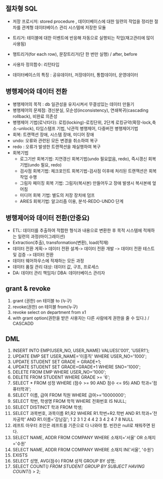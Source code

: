 ## 절차형 SQL
- 저장 프로시저: stored procedure , 데이터베이스에 대한 일련의 작업을 정리한 절차를 관계형 데이터베이스 관리 시스템에 저장한 모듈
- 트리거: 테이블에 대한 이벤트에 반응해 자동으로 실행되는 작업(재고관리에 많이 사용됨)
- 행트리거(for each row), 문장트리거(단 한 번만 실행) / after, before
- 사용자 정의함수: 리턴타입 

- 데이터베이스의 특징 : 공유데이터, 저장데이터, 통합데이터, 운영데이터


## 병행제어와 데이터 전환
- 병행제어의 목적 : db 일관성을 유지시켜서 무결성있는 데이터 만들기
- 병행제어의 문제점: 갱신분실, 모순성(inconsistency), 연쇄복귀(cascading rollback), 비완료 의존성
- 병행제어 기법(로낙타다): 로킹(locking)-로킹단위, 2단계 로킹규약(확장-lock,축소-unlock), 타임스탬프 기법, 낙관적 병행제어, 다중버전 병행제어기법
- 회복: 트랜잭션 장애, 시스템 장애, 미디어 장애
- undo: 오류와 관련된 모든 변경을 취소하여 복구
- redo : 오류가 발생한 트랜잭션을 재실행하여 복구
- 회복기법
  - 로그기반 회복기법: 지연갱신 회복기법(undo 필요없음, redo), 즉시갱신 회복기법(undo 필요, redo)
  - 검사점 회복기법: 체크포인트 회복기법-검사점 이후에 처리된 트랜잭션은 회복작업 수행
  - 그림자 페이징 회복 기법: 그림자(복사본) 만들어두고 장애 발생시 복사본에 엎어침
  - 미디어 회복 기법: 별도의 저장 장치에 덤프
  - ARIES 회복기법: 알고리즘 이용, 분석-REDO-UNDO 단계
  
  
## 병행제어와 데이터 전환(안중요)
- ETL: 데이터를 추출하여 적합한 형식과 내용으로 변환한 후 목적 시스템에 적재하는 일련의 과정(마이그레이션)
- Extraction(추출), transformation(변환), load(적재)
- 데이터 전환 게획-> 데이터 전환 설계-> 데이터 전환 개발 -> 데이터 전환 테스트 및 검증 -> 데이터 전환
- 데이터 웨어하우스에 적재하는 모든 과정
- 데이터 품질 관리 대상: 데이터 값, 구조, 프로세스
- DA: 데이터 관리 책임자/ DBA: 데이터베이스 관리자



## grant & revoke
1. grant (권한) on 테이블 to (누구)
2. revoke(권한) on 테이블 from(누구)
3. revoke select on department from x1
4. with grant option(권한을 받은 사용자는 다른 사람에게 권한을 줄 수 있다.) / CASCADD


## DML
1. INSERT INTO EMP(USER_NO, USER_NAME) VALUES('001', 'USER1');
2. UPDATE EMP SET USER_NAME='이흥직' WHERE USER_NO='1000';
3. UPDATE STUDENT SET GRADE = GRADE+1;
4. UPDATE STUDENT SET GRADE=GRADE+1 WHERE SNO='1000';
5.  DELETE FROM EMP WHERE USER_NO='1000';
6. DELETE FROM STUDENT WHERE GRADE >= '6';
7. SELECT * FROM 성정 WHERE (점수 >= 90 AND 점수 <= 95) AND 학과='컴퓨터학과';
8. SELECT 이름, 급여 FROM 직원 WHERE 급여>='10000000';
9. SELECT 학번, 학생명 FROM 학적 WHERE 전화번호 IS NULL;
10. SELECT DISTINCT 학과 FROM 학생;
11. SELECT 과목번호, 과목이름 R1,R2 WHERE R1.학번=R2.학번 AND R1.학과='전자공학' AND R1.이름='강남길';
 1 2 3
 1 2 4
 4 2 3
 4 2 4
 7 8 NULL
12. 레프트 아우터 조인은 레프트를 기준으로 다 나와야 함. 빈칸은 null로 채워주면 된다.
13. SELECT NAME, ADDR FROM COMPANY WHERE 소재지='서울' OR 소재지='수원'
14. SELECT NAME, ADDR FROM COMPANY WHERE 소재지 IN('서울', '수원')
15. EXISTS
16. SELECT 성명, AVG(점수) FROM 성적 GROUP BY 성명;
17. SELECT COUNT(*) FROM STUDENT GROUP BY SUBJECT HAVING COUNT(*) > 2;
